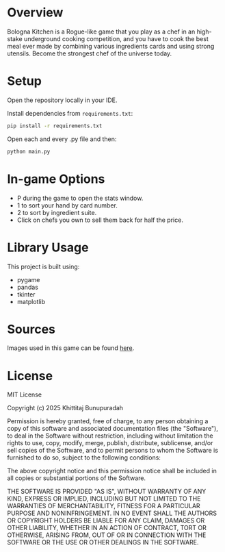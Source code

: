 # Overview

Bologna Kitchen is a Rogue-like game that you play as a chef in an high-stake underground cooking competition, and you have to cook the best meal ever made by combining various ingredients cards and using strong utensils. Become the strongest chef of the universe today.

# Setup

Open the repository locally in your IDE.

Install dependencies from `requirements.txt`:

```bash
pip install -r requirements.txt
```

Open each and every .py file and then:

```bash
python main.py
```

# In-game Options

- P during the game to open the stats window.
- 1 to sort your hand by card number.
- 2 to sort by ingredient suite.
- Click on chefs you own to sell them back for half the price.

# Library Usage

This project is built using:

- pygame
- pandas
- tkinter
- matplotlib

# Sources

Images used in this game can be found [here](www.youtube.com/watch?v=2aedgE6q7lI&t).

# License

MIT License

Copyright (c) 2025 Khittitaj Bunupuradah

Permission is hereby granted, free of charge, to any person obtaining a copy
of this software and associated documentation files (the "Software"), to deal
in the Software without restriction, including without limitation the rights
to use, copy, modify, merge, publish, distribute, sublicense, and/or sell
copies of the Software, and to permit persons to whom the Software is
furnished to do so, subject to the following conditions:

The above copyright notice and this permission notice shall be included in all
copies or substantial portions of the Software.

THE SOFTWARE IS PROVIDED "AS IS", WITHOUT WARRANTY OF ANY KIND, EXPRESS OR
IMPLIED, INCLUDING BUT NOT LIMITED TO THE WARRANTIES OF MERCHANTABILITY,
FITNESS FOR A PARTICULAR PURPOSE AND NONINFRINGEMENT. IN NO EVENT SHALL THE
AUTHORS OR COPYRIGHT HOLDERS BE LIABLE FOR ANY CLAIM, DAMAGES OR OTHER
LIABILITY, WHETHER IN AN ACTION OF CONTRACT, TORT OR OTHERWISE, ARISING FROM,
OUT OF OR IN CONNECTION WITH THE SOFTWARE OR THE USE OR OTHER DEALINGS IN THE
SOFTWARE.
